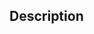 <!--- ** Required Section ** -->
## Description
<!--- Add some information about this Pull request -->